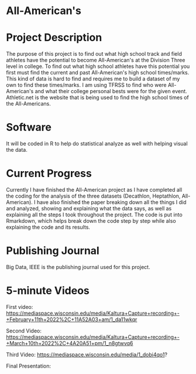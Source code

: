 # All-American's
# Project Description
The purpose of this project is to find out what high school track and field athletes have the potential to become All-American's at the Division Three level in college. To find out what high school athletes have this potential you first must find the current and past All-American's high school times/marks. This kind of data is hard to find and requires me to build a dataset of my own to find these times/marks. I am using TFRSS to find who were All-American's and what their college personal bests were for the given event. Athletic.net is the website that is being used to find the high school times of the All-Americans.
# Software
It will be coded in R to help do statistical analyze as well with helping visual the data.
# Current Progress
Currently I have finished the All-American project as I have completed all the coding for the analysis of the three datasets (Decathlon, Heptathlon, All-American). I have also finished the paper breaking down all the things I did and analyzed, showing and explaining what the data says, as well as explaining all the steps I took throughout the project. The code is put into Rmarkdown, which helps break down the code step by step while also explaining the code and its results.
# Publishing Journal
Big Data, IEEE is the publishing journal used for this project.
# 5-minute Videos
First video: https://mediaspace.wisconsin.edu/media/Kaltura+Capture+recording+-+February+11th+2022%2C+11A52A03+am/1_da11wkqr

Second Video: https://mediaspace.wisconsin.edu/media/Kaltura+Capture+recording+-+March+10th+2022%2C+4A20A51+pm/1_n8gtwvq6

Third Video: https://mediaspace.wisconsin.edu/media/1_dobi4qo1?

Final Presentation: 
